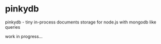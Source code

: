 # pinkydb

pinkydb - tiny in-process documents storage for node.js with mongodb like queries

work in progress...
